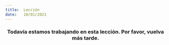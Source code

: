 ```yaml
---
title:  Lección
date:   10/01/2021
---
```


### <center>Todavía estamos trabajando en esta lección. Por favor, vuelva más tarde.</center>